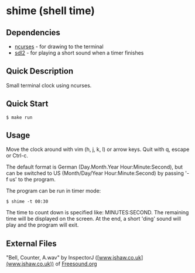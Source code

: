 # shime (**sh**ell t**ime**)

## Dependencies

- [ncurses](https://invisible-island.net/ncurses/ncurses.html) - for drawing to the terminal
- [sdl2](https://www.libsdl.org/download-2.0.php) - for playing a short sound when a timer finishes

## Quick Description

Small terminal clock using ncurses.

## Quick Start

```console
$ make run
```

## Usage

Move the clock around with vim (h, j, k, l) or arrow keys.
Quit with q, escape or Ctrl-c.

The default format is German (Day.Month.Year Hour:Minute:Second),
but can be switched to US (Month/Day/Year Hour:Minute:Second)
by passing '-f us' to the program.

The program can be run in timer mode:
```console
$ shime -t 00:30
```
The time to count down is specified like: MINUTES:SECOND.
The remaining time will be displayed on the screen.
At the end, a short 'ding' sound will play and the program will exit.

## External Files

"Bell, Counter, A.wav" by InspectorJ ([www.jshaw.co.uk](www.jshaw.co.uk)) of [Freesound.org](Freesound.org)

